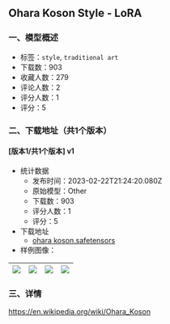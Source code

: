 ## Ohara Koson Style - LoRA
### 一、模型概述

- 标签：`style`, `traditional art`
- 下载数：903
- 收藏人数：279
- 评论人数：2
- 评分人数：1
- 评分：5

### 二、下载地址（共1个版本）

#### [版本1/共1个版本] v1

- 统计数据
  - 发布时间：2023-02-22T21:24:20.080Z
  - 原始模型：Other
  - 下载数：903
  - 评分人数：1
  - 评分：5
- 下载地址
  - [ohara koson.safetensors](https://civitai.com/api/download/models/13649)
- 样例图像：

| <img src="https://image.civitai.com/xG1nkqKTMzGDvpLrqFT7WA/d399f100-033d-4750-04c7-fe821fde8600/width=450/132257.jpeg" /> | <img src="https://image.civitai.com/xG1nkqKTMzGDvpLrqFT7WA/c9eb784c-1f5d-4d2c-8d46-e97e8ca88900/width=450/132256.jpeg" /> | <img src="https://image.civitai.com/xG1nkqKTMzGDvpLrqFT7WA/209cf18e-84e1-4af1-9b8c-15106e677600/width=450/132251.jpeg" /> | <img src="https://image.civitai.com/xG1nkqKTMzGDvpLrqFT7WA/8253d175-b3c6-4247-0539-9a48acb65800/width=450/132253.jpeg" /> |
| ---- | ---- | ---- | ---- |


### 三、详情
<p><a target="_blank" rel="ugc" href="https://en.wikipedia.org/wiki/Ohara_Koson">https://en.wikipedia.org/wiki/Ohara_Koson</a></p>